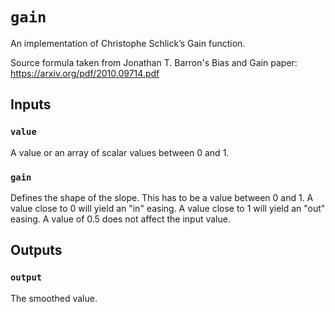 # `gain`

An implementation of Christophe Schlick’s Gain function.

Source formula taken from Jonathan T. Barron's Bias and Gain paper: https://arxiv.org/pdf/2010.09714.pdf

## Inputs

### `value`
A value or an array of scalar values between 0 and 1.

### `gain`
Defines the shape of the slope. This has to be a value between 0 and 1.
A value close to 0 will yield an "in" easing.
A value close to 1 will yield an "out" easing.
A value of 0.5 does not affect the input value.

## Outputs

### `output`
The smoothed value.
